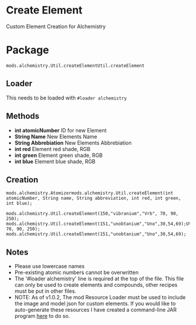 # Create Element
Custom Element Creation for Alchemistry

# Package
`mods.alchemistry.Util.createElementUtil.createElement`
## Loader
This needs to be loaded with `#loader alchemistry`

## Methods
- **int atomicNumber** ID for new Element
- **String Name** New Elements Name
- **String Abbrebiation** New Elements Abbrebiation
- **int red** Element red shade, RGB
- **int green** Element green shade, RGB
- **int blue** Element blue shade, RGB

## Creation
```zenscript
mods.alchemistry.Atomizermods.alchemistry.Util.createElement(int atomicNumber, String name, String abbreviation, int red, int green, int blue);

mods.alchemistry.Util.createElement(150,"vibranium","Vrb", 70, 90, 250);
mods.alchemistry.Util.createElement(151,"unobtanium","Uno",30,54,69);Util.createElement(150,"vibranium","Vrb", 70, 90, 250);
mods.alchemistry.Util.createElement(151,"unobtanium","Uno",30,54,69);
```

## Notes

- Please use lowercase names
- Pre-existing atomic numbers cannot be overwritten
- The '#loader alchemistry' line is required at the top of the file. This file can only be used to create elements and compounds, other recipes must be put in other files.
- NOTE: As of v1.0.2, The mod Resource Loader must be used to include the image and model json for custom elements. If you would like to auto-generate these resources I have created a command-line JAR program [here](https://github.com/al132mc/alchemistry-resource-creator/releases) to do so.
